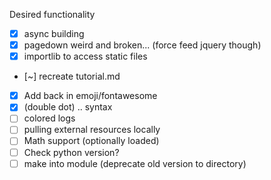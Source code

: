 Desired functionality

+ [x] async building
+ [x] pagedown weird and broken... (force feed jquery though)
+ [x] importlib to access static files
+ [~] recreate tutorial.md
+ [X] Add back in emoji/fontawesome
+ [X] (double dot) .. syntax
+ [ ] colored logs
+ [ ] pulling external resources locally
+ [ ] Math support (optionally loaded)
+ [ ] Check python version?
+ [ ] make into module (deprecate old version to directory)